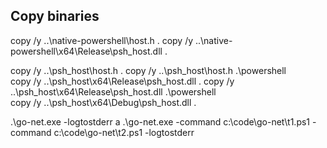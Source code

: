 
## Copy binaries
copy /y ..\native-powershell\host.h .
copy /y ..\native-powershell\x64\Release\psh_host.dll .


copy /y ..\psh_host\host.h .
copy /y ..\psh_host\host.h .\powershell\
copy /y ..\psh_host\x64\Release\psh_host.dll .
copy /y ..\psh_host\x64\Release\psh_host.dll .\powershell\
copy /y ..\psh_host\x64\Debug\psh_host.dll .

.\go-net.exe -logtostderr a
.\go-net.exe -command c:\\code\\go-net\\t1.ps1 -command c:\\code\\go-net\\t2.ps1 -logtostderr